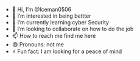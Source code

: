 - 👋 Hi, I’m @Iceman0506
- 👀 I’m interested in being bettter
- 🌱 I’m currently learning cyber Security
- 💞️ I’m looking to collaborate on how to do the job
- 📫 How to reach me find me here
- 😄 Pronouns: not me
- ⚡ Fun fact: I am looking for a peace of mind

<!---
Iceman0506/Iceman0506 is a ✨ special ✨ repository because its `README.md` (this file) appears on your GitHub profile.
You can click the Preview link to take a look at your changes.
--->
